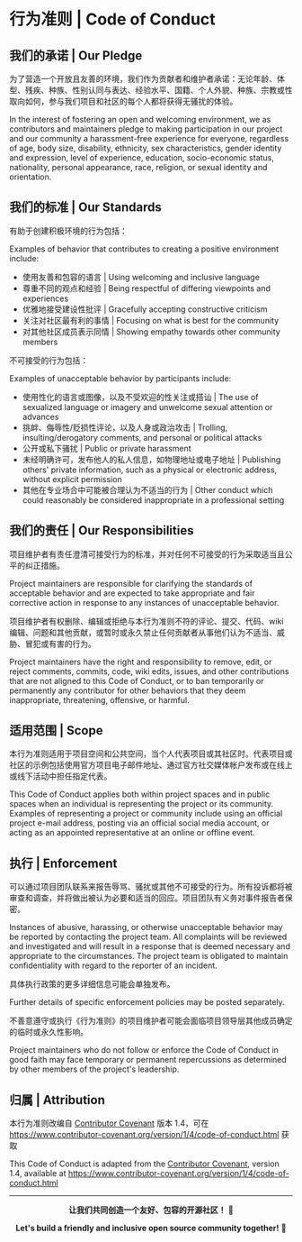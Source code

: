 # 行为准则 | Code of Conduct

## 我们的承诺 | Our Pledge

为了营造一个开放且友善的环境，我们作为贡献者和维护者承诺：无论年龄、体型、残疾、种族、性别认同与表达、经验水平、国籍、个人外貌、种族、宗教或性取向如何，参与我们项目和社区的每个人都将获得无骚扰的体验。

In the interest of fostering an open and welcoming environment, we as contributors and maintainers pledge to making participation in our project and our community a harassment-free experience for everyone, regardless of age, body size, disability, ethnicity, sex characteristics, gender identity and expression, level of experience, education, socio-economic status, nationality, personal appearance, race, religion, or sexual identity and orientation.

## 我们的标准 | Our Standards

有助于创建积极环境的行为包括：

Examples of behavior that contributes to creating a positive environment include:

* 使用友善和包容的语言 | Using welcoming and inclusive language
* 尊重不同的观点和经验 | Being respectful of differing viewpoints and experiences
* 优雅地接受建设性批评 | Gracefully accepting constructive criticism
* 关注对社区最有利的事情 | Focusing on what is best for the community
* 对其他社区成员表示同情 | Showing empathy towards other community members

不可接受的行为包括：

Examples of unacceptable behavior by participants include:

* 使用性化的语言或图像，以及不受欢迎的性关注或搭讪 | The use of sexualized language or imagery and unwelcome sexual attention or advances
* 挑衅、侮辱性/贬损性评论，以及人身或政治攻击 | Trolling, insulting/derogatory comments, and personal or political attacks
* 公开或私下骚扰 | Public or private harassment
* 未经明确许可，发布他人的私人信息，如物理地址或电子地址 | Publishing others' private information, such as a physical or electronic address, without explicit permission
* 其他在专业场合中可能被合理认为不适当的行为 | Other conduct which could reasonably be considered inappropriate in a professional setting

## 我们的责任 | Our Responsibilities

项目维护者有责任澄清可接受行为的标准，并对任何不可接受的行为采取适当且公平的纠正措施。

Project maintainers are responsible for clarifying the standards of acceptable behavior and are expected to take appropriate and fair corrective action in response to any instances of unacceptable behavior.

项目维护者有权删除、编辑或拒绝与本行为准则不符的评论、提交、代码、wiki 编辑、问题和其他贡献，或暂时或永久禁止任何贡献者从事他们认为不适当、威胁、冒犯或有害的行为。

Project maintainers have the right and responsibility to remove, edit, or reject comments, commits, code, wiki edits, issues, and other contributions that are not aligned to this Code of Conduct, or to ban temporarily or permanently any contributor for other behaviors that they deem inappropriate, threatening, offensive, or harmful.

## 适用范围 | Scope

本行为准则适用于项目空间和公共空间，当个人代表项目或其社区时。代表项目或社区的示例包括使用官方项目电子邮件地址、通过官方社交媒体帐户发布或在线上或线下活动中担任指定代表。

This Code of Conduct applies both within project spaces and in public spaces when an individual is representing the project or its community. Examples of representing a project or community include using an official project e-mail address, posting via an official social media account, or acting as an appointed representative at an online or offline event.

## 执行 | Enforcement

可以通过项目团队联系来报告辱骂、骚扰或其他不可接受的行为。所有投诉都将被审查和调查，并将做出被认为必要和适当的回应。项目团队有义务对事件报告者保密。

Instances of abusive, harassing, or otherwise unacceptable behavior may be reported by contacting the project team. All complaints will be reviewed and investigated and will result in a response that is deemed necessary and appropriate to the circumstances. The project team is obligated to maintain confidentiality with regard to the reporter of an incident.

具体执行政策的更多详细信息可能会单独发布。

Further details of specific enforcement policies may be posted separately.

不善意遵守或执行《行为准则》的项目维护者可能会面临项目领导层其他成员确定的临时或永久性影响。

Project maintainers who do not follow or enforce the Code of Conduct in good faith may face temporary or permanent repercussions as determined by other members of the project's leadership.

## 归属 | Attribution

本行为准则改编自 [Contributor Covenant](https://www.contributor-covenant.org) 版本 1.4，可在 https://www.contributor-covenant.org/version/1/4/code-of-conduct.html 获取

This Code of Conduct is adapted from the [Contributor Covenant](https://www.contributor-covenant.org), version 1.4, available at https://www.contributor-covenant.org/version/1/4/code-of-conduct.html

---

<div align="center">

**让我们共同创造一个友好、包容的开源社区！** 🤝

**Let's build a friendly and inclusive open source community together!** 🤝

</div>

